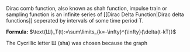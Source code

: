 Dirac comb function, also known as shah function, impulse train or sampling function is an infinite series of [[Dirac Delta Function|Dirac delta functions]] seperated by intervals of some time period T.

**Formula:** $\text{Ш}_T(t):=\sum\limits_{k=-\infty}^{\infty}{\delta(t-kT)}$

The Cycrillic letter Ш (sha) was chosen because the graph
